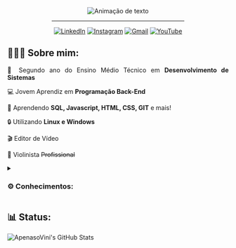 <div align="center">
<img alt="Animação de texto" src="https://readme-typing-svg.demolab.com/?lines=Olá,%20meu%20nome%20é%20Vinícius!%20✌🏾;Back-End%20Dev|%20Intelbras;Desenvolvimento%20de%20Sistemas|%20Senai;Bem%20Vindo!%20😉&font=Noto%20Sans&center=true&width=600&height=45&color=FFFFFF&vCenter=true&pause=1000&size=30">
  <hr width="60%">

[![LinkedIn](https://img.shields.io/badge/LinkedIn-0D1117?style=for-the-badge&logo=linkedin&logoColor=0077B5)](https://www.linkedin.com/in/apenasovini/)
[![Instagram](https://img.shields.io/badge/Instagram-0D1117?style=for-the-badge&logo=instagram&logoColor=E4405F)](https://www.instagram.com/sf.vini/)
[![Gmail](https://img.shields.io/badge/Gmail-0D1117?style=for-the-badge&logo=gmail&logoColor=D14836)](mailto:viniciusicmsc@gmail.com)
[![YouTube](https://img.shields.io/badge/YouTube-0D1117?style=for-the-badge&logo=youtube&logoColor=FF0000)](https://www.youtube.com/@ApenasoVini)

</div>
<h2 align="justify">🙋🏾‍♂️ Sobre mim:</h2> 
<p align="justify">🧠 Segundo ano do Ensino Médio Técnico em <b>Desenvolvimento de Sistemas</b></p>
<p align="justify">💻 Jovem Aprendiz em <b>Programação Back-End</b></p>
<p align="justify">🔎 Aprendendo <b>SQL, Javascript, HTML, CSS, GIT</b> e mais!</p>
<p align="justify">🔒 Utilizando <b>Linux e Windows</b></p>
<p align="justify">🎬 Editor de Vídeo</p>
<p align="justify">🎻 Violinista <del>Profissional</del></p>
 
   <details>
 <summary><h3>⚙ Conhecimentos:</h3></summary>
  
![JavaScript](https://img.shields.io/badge/javascript-0D1117.svg?style=for-the-badge&logo=javascript&logoColor=%23F7DF1E)
![HTML5](https://img.shields.io/badge/html5-0D1117.svg?style=for-the-badge&logo=html5&logoColor=E34F26)
![CSS3](https://img.shields.io/badge/css3-0D1117.svg?style=for-the-badge&logo=css3&logoColor=1572B6)
<br>
![PostgreSQL](https://img.shields.io/badge/PostgreSQL-0D1117?style=for-the-badge&logo=postgresql&logoColor=09F7FF)
![SQLite](https://img.shields.io/badge/sqlite-0D1117?style=for-the-badge&logo=sqlite&logoColor=4339B3)
![MySQL](https://img.shields.io/badge/mysql-0D1117?style=for-the-badge&logo=mysql&logoColor=B37239)
<br>
![NodeJS](https://img.shields.io/badge/nodejs-0D1117?style=for-the-badge&logo=node.js&logoColor=2F7836)
![React](https://img.shields.io/badge/react-0D1117?style=for-the-badge&logo=react&logoColor=22A3DF)  
![Postman](https://img.shields.io/badge/Postman-0D1117?style=for-the-badge&logo=postman&logoColor=FF7C25)
![Git](https://img.shields.io/badge/GIT-0D1117?style=for-the-badge&logo=git&logoColor=E44C30)
![VSCode](https://img.shields.io/badge/VSCode-0D1117?style=for-the-badge&logo=visual%20studio%20code&logoColor=0078D4)
<br>
![Linux](https://img.shields.io/badge/Linux-0D1117?style=for-the-badge&logo=linux&logoColor=FFFFFF)
![Windows](https://img.shields.io/badge/Windows-0D1117?style=for-the-badge&logo=windows&logoColor=FFFFFF)
<br>
![Canva](https://img.shields.io/badge/Canva-0D1117.svg?style=for-the-badge&logo=Canva&logoColor=%2300C4CC)
![Figma](https://img.shields.io/badge/figma-0D1117.svg?style=for-the-badge&logo=figma&logoColor=%23F24E1E)
<br>
![Microsoft_Office](https://img.shields.io/badge/Microsoft_Office-0D1117?style=for-the-badge&logo=microsoft-office&logoColor=BA3F1D)
![Microsoft_word](https://img.shields.io/badge/Microsoft_Word-0D1117?style=for-the-badge&logo=microsoft-word&logoColor=1D5CA4)
![Microsoft_excel](https://img.shields.io/badge/Microsoft_Excel-0D1117.svg?style=for-the-badge&logo=microsoft-excel&logoColor=1DA42F)
</details>


<h2 align="justify"> 📊 Status:</h2> 
     <img align="top" src="https://github-readme-stats.vercel.app/api?username=ApenasoVini&show_icons=true&line_height=27&title_color=FFFFFF&icon_color=bf91f3&text_color=FFFFFF&bg_color=0D1117" alt="ApenasoVini's GitHub Stats" />


